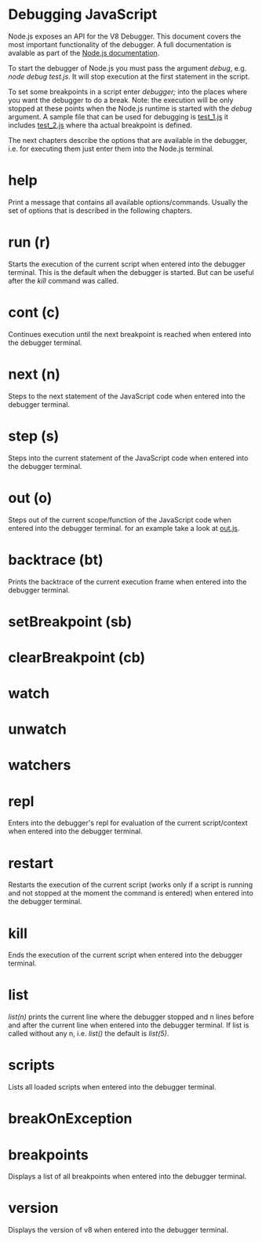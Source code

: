 # Debugging JavaScript

Node.js exposes an API for the V8 Debugger. This document covers the most important functionality of the debugger. A full documentation is avalable as part of the [Node.js documentation](https://nodejs.org/api/debugger.html).

To start the debugger of Node.js you must pass the argument _debug_, e.g. _node debug test.js_. It will stop execution at the first statement in the script.

To set some breakpoints in a script enter _debugger;_ into the places where you want the debugger to do a break. Note: the execution will be only stopped at these points when the Node.js runtime is started with the _debug_ argument. A sample file that can be used for debugging is [test_1.js](test_1.js) it includes [test_2.js](test_2.js) where tha actual breakpoint is defined.

The next chapters describe the options that are available in the debugger, i.e. for executing them just enter them into the Node.js terminal.

# help
Print a message that contains all available options/commands. Usually the set of options that is described in the following chapters.

# run (r)
Starts the execution of the current script when entered into the debugger terminal. This is the default when the debugger is started. But can be useful after the _kill_ command was called.

# cont (c)
Continues execution until the next breakpoint is reached when entered into the debugger terminal.

# next (n)
Steps to the next statement of the JavaScript code when entered into the debugger terminal.

# step (s)
Steps into the current statement of the JavaScript code when entered into the debugger terminal.

# out (o)
Steps out of the current scope/function of the JavaScript code when entered into the debugger terminal. for an example take a look at [out.js](out.js).

# backtrace (bt)
Prints the backtrace of the current execution frame when entered into the debugger terminal.

# setBreakpoint (sb)


# clearBreakpoint (cb)
# watch
# unwatch
# watchers
# repl
Enters into the debugger's repl for evaluation of the current script/context when entered into the debugger terminal.

# restart
Restarts the execution of the current script (works only if a script is running and not stopped at the moment the command is entered) when entered into the debugger terminal.

# kill
Ends the execution of the current script when entered into the debugger terminal.

# list
_list(n)_ prints the current line where the debugger stopped and n lines before and after the current line when entered into the debugger terminal. If list is called without any n, i.e. _list()_ the default is _list(5)_.

# scripts
Lists all loaded scripts when entered into the debugger terminal.

# breakOnException
# breakpoints
Displays a list of all breakpoints when entered into the debugger terminal.

# version
Displays the version of v8 when entered into the debugger terminal.
